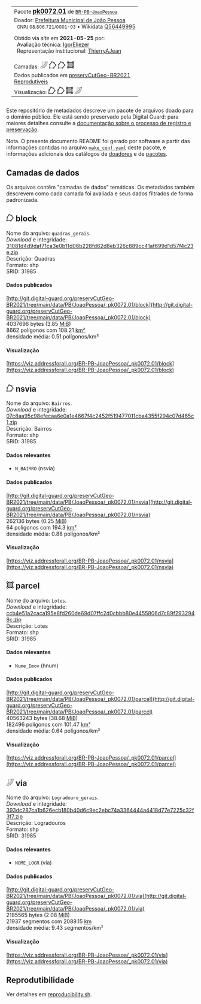 <aside>
<table align="right" style="padding: 1em">
<tr><td>Pacote <a target="_git" title="link canônico para o git deste pacote" href="http://git.digital-guard.org/preserv-BR/blob/main/data/PB/JoaoPessoa/_pk0072.01"><big><b>pk0072.01</b></big></a> de <small><a target="_osmcodes" title="Jurisdição" href="https://osm.codes/BR-PB-JoaoPessoa">BR-PB-JoaoPessoa</a></small>
</td></tr>
<tr><td>
Doador: <a rel="external" target="_doador" href="https://www.joaopessoa.pb.gov.br/">Prefeitura Municipal de João Pessoa</a>
<br/>&nbsp; <small>CNPJ 08.806.721/0001-03</small> • Wikidata <a rel="external" target="_doador" title="link descritor Wikidata do doador" href="https://www.wikidata.org/wiki/Q56449995">Q56449995</a></small><br/>

Obtido via <i>site</i> em <b>2021-05-25</b> por:
<br/>&nbsp; Avaliação técnica: <a rel="external" target="_gitPerson" title="usuário Git" href="https://github.com/IgorEliezer">IgorEliezer</a>
<br/>&nbsp; Representação institucional: <a rel="external" target="_gitPerson" title="usuário Git" href="https://github.com/ThierryAJean">ThierryAJean</a><br/>
</td></tr>
<tr><td>Camadas: <a title="via" href="#-via"><img src="https://raw.githubusercontent.com/digital-guard/preserv/main/docs/assets/layerIcon-via.png" alt="via" width="20"/></a> <a title="block" href="#-block"><img src="https://raw.githubusercontent.com/digital-guard/preserv/main/docs/assets/layerIcon-block.png" alt="block" width="20"/></a> <a title="nsvia" href="#-nsvia"><img src="https://raw.githubusercontent.com/digital-guard/preserv/main/docs/assets/layerIcon-nsvia.png" alt="nsvia" width="20"/></a> <a title="parcel" href="#-parcel"><img src="https://raw.githubusercontent.com/digital-guard/preserv/main/docs/assets/layerIcon-parcel.png" alt="parcel" width="20"/></a> </td></tr>
<tr><td>Dados publicados em <a href="http://git.digital-guard.org/preservCutGeo-BR2021/tree/main/data/PB/JoaoPessoa/_pk0072.01">preservCutGeo-BR2021</a><br/><a href="#reprodutibilidade">Reprodutíveis</a></td></tr>
<tr><td>Visualização: <a title="block" href="https://viz.addressforall.org/BR-PB-JoaoPessoa/_pk0072.01/block"><img src="https://raw.githubusercontent.com/digital-guard/preserv/main/docs/assets/layerIcon-block.png" alt="block" width="20"/></a> <a title="nsvia" href="https://viz.addressforall.org/BR-PB-JoaoPessoa/_pk0072.01/nsvia"><img src="https://raw.githubusercontent.com/digital-guard/preserv/main/docs/assets/layerIcon-nsvia.png" alt="nsvia" width="20"/></a> <a title="parcel" href="https://viz.addressforall.org/BR-PB-JoaoPessoa/_pk0072.01/parcel"><img src="https://raw.githubusercontent.com/digital-guard/preserv/main/docs/assets/layerIcon-parcel.png" alt="parcel" width="20"/></a> <a title="via" href="https://viz.addressforall.org/BR-PB-JoaoPessoa/_pk0072.01/via"><img src="https://raw.githubusercontent.com/digital-guard/preserv/main/docs/assets/layerIcon-via.png" alt="via" width="20"/></a> </td></tr>
</table>
</aside>

<section>

Este repositório de metadados descreve um pacote de arquivos doado para o domínio público. Ele está sendo preservado pela Digital Guard: para maiores detalhes consulte a [documentação sobre o processo de registro e preservação](https://wiki.addressforall.org/doc/Documentação_Digital-guard).

Nota. O presente documento README foi gerado por software a partir das informações contidas no arquivo [`make_conf.yaml`](http://git.digital-guard.org/preserv-BR/blob/main/data/PB/JoaoPessoa/_pk0072.01/make_conf.yaml) deste pacote, e informações adicionais dos catálogos de [doadores](https://git.digital-guard.org/preserv-BR/blob/main/data/donor.csv) e de [pacotes](https://git.digital-guard.org/preserv-BR/blob/main/data/donatedPack.csv).

# Camadas de dados

Os arquivos contêm "camadas de dados" temáticas. Os metadados também descrevem como cada camada foi avaliada e seus dados filtrados de forma padronizada.

## <img src="https://raw.githubusercontent.com/digital-guard/preserv/main/docs/assets/layerIcon-block.png" alt="block" width="20"/> block

Nome do arquivo: `quadras_gerais`.<br/>*Download* e integridade: [31081d4d9daf71ca3e0b11d06b228fd62d8eb326c889cc41af699d1d57f4c23e.zip](http://dl.digital-guard.org/31081d4d9daf71ca3e0b11d06b228fd62d8eb326c889cc41af699d1d57f4c23e.zip)<br/>Descrição: Quadras<br/>Formato: shp<br/>SRID: 31985

#### Dados publicados
[http://git.digital-guard.org/preservCutGeo-BR2021/tree/main/data/PB/JoaoPessoa/_pk0072.01/block](http://git.digital-guard.org/preservCutGeo-BR2021/tree/main/data/PB/JoaoPessoa/_pk0072.01/block)<br/>4037696 bytes (3.85 <abbr title="mebibyte">MiB</abbr>)<br/>8662 polígonos com 108.21 <abbr title="quilômetros quadrados">km²</abbr><br/>densidade média: 0.51 polígonos/km²

#### Visualização
[https://viz.addressforall.org/BR-PB-JoaoPessoa/_pk0072.01/block](https://viz.addressforall.org/BR-PB-JoaoPessoa/_pk0072.01/block)
## <img src="https://raw.githubusercontent.com/digital-guard/preserv/main/docs/assets/layerIcon-nsvia.png" alt="nsvia" width="20"/> nsvia

Nome do arquivo: `Bairros`.<br/>*Download* e integridade: [07c8aa95c98efecaa6e0a1e4667f4c2452f519477011cba4355f294c07d465c1.zip](http://dl.digital-guard.org/07c8aa95c98efecaa6e0a1e4667f4c2452f519477011cba4355f294c07d465c1.zip)<br/>Descrição: Bairros<br/>Formato: shp<br/>SRID: 31985

#### Dados relevantes
* `N_BAIRRO` (nsvia)

#### Dados publicados
[http://git.digital-guard.org/preservCutGeo-BR2021/tree/main/data/PB/JoaoPessoa/_pk0072.01/nsvia](http://git.digital-guard.org/preservCutGeo-BR2021/tree/main/data/PB/JoaoPessoa/_pk0072.01/nsvia)<br/>262136 bytes (0.25 <abbr title="mebibyte">MiB</abbr>)<br/>64 polígonos com 194.3 <abbr title="quilômetros quadrados">km²</abbr><br/>densidade média: 0.88 polígonos/km²

#### Visualização
[https://viz.addressforall.org/BR-PB-JoaoPessoa/_pk0072.01/nsvia](https://viz.addressforall.org/BR-PB-JoaoPessoa/_pk0072.01/nsvia)
## <img src="https://raw.githubusercontent.com/digital-guard/preserv/main/docs/assets/layerIcon-parcel.png" alt="parcel" width="20"/> parcel

Nome do arquivo: `Lotes`.<br/>*Download* e integridade: [ccb4e51a2caca195e8fd260de69d07ffc2d0cbbb80e4455806d7c89f2932948c.zip](http://dl.digital-guard.org/ccb4e51a2caca195e8fd260de69d07ffc2d0cbbb80e4455806d7c89f2932948c.zip)<br/>Descrição: Lotes<br/>Formato: shp<br/>SRID: 31985

#### Dados relevantes
* `Nume_Imov` (hnum)

#### Dados publicados
[http://git.digital-guard.org/preservCutGeo-BR2021/tree/main/data/PB/JoaoPessoa/_pk0072.01/parcel](http://git.digital-guard.org/preservCutGeo-BR2021/tree/main/data/PB/JoaoPessoa/_pk0072.01/parcel)<br/>40563243 bytes (38.68 <abbr title="mebibyte">MiB</abbr>)<br/>182496 polígonos com 101.47 <abbr title="quilômetros quadrados">km²</abbr><br/>densidade média: 0.64 polígonos/km²

#### Visualização
[https://viz.addressforall.org/BR-PB-JoaoPessoa/_pk0072.01/parcel](https://viz.addressforall.org/BR-PB-JoaoPessoa/_pk0072.01/parcel)
## <img src="https://raw.githubusercontent.com/digital-guard/preserv/main/docs/assets/layerIcon-via.png" alt="via" width="20"/> via

Nome do arquivo: `Logradouro_gerais`.<br/>*Download* e integridade: [393dc287ca1b626ecb180b40d6c9ec2ebc74a3364444a4418d77e7225c32f3f7.zip](http://dl.digital-guard.org/393dc287ca1b626ecb180b40d6c9ec2ebc74a3364444a4418d77e7225c32f3f7.zip)<br/>Descrição: Logradouros<br/>Formato: shp<br/>SRID: 31985

#### Dados relevantes
* `NOME_LOGR` (via)

#### Dados publicados
[http://git.digital-guard.org/preservCutGeo-BR2021/tree/main/data/PB/JoaoPessoa/_pk0072.01/via](http://git.digital-guard.org/preservCutGeo-BR2021/tree/main/data/PB/JoaoPessoa/_pk0072.01/via)<br/>2185565 bytes (2.08 <abbr title="mebibyte">MiB</abbr>)<br/>21937 segmentos com 2089.15 <abbr title="quilômetros">km</abbr><br/>densidade média: 9.43 segmentos/km²

#### Visualização
[https://viz.addressforall.org/BR-PB-JoaoPessoa/_pk0072.01/via](https://viz.addressforall.org/BR-PB-JoaoPessoa/_pk0072.01/via)

</section>
<section>

# Reprodutibilidade

Ver detalhes em [reproducibility.sh](reproducibility.sh).

</section>

